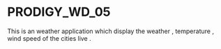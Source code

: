 # PRODIGY_WD_05
This is an weather application which display the weather , temperature , wind speed of the cities live .
